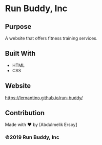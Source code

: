 # Run Buddy, Inc

## Purpose

A website that offers fitness training services. 

## Built With

* HTML
* CSS

## Website
https://lernantino.github.io/run-buddy/


## Contribution
Made with ❤️ by [Abdulmelik Ersoy]

### ©️2019 Run Buddy, Inc 
